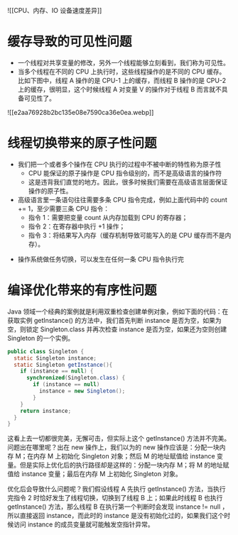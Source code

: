 ![[CPU、内存、IO 设备速度差异]]

# 缓存导致的可见性问题
- 一个线程对共享变量的修改，另外一个线程能够立刻看到，我们称为可见性。
- 当多个线程在不同的 CPU 上执行时，这些线程操作的是不同的 CPU 缓存。比如下图中，线程 A 操作的是 CPU-1 上的缓存，而线程 B 操作的是 CPU-2 上的缓存，很明显，这个时候线程 A 对变量 V 的操作对于线程 B 而言就不具备可见性了。

![[e2aa76928b2bc135e08e7590ca36e0ea.webp]]
# 线程切换带来的原子性问题

- 我们把一个或者多个操作在 CPU 执行的过程中不被中断的特性称为原子性
	- CPU 能保证的原子操作是 CPU 指令级别的，而不是高级语言的操作符
	- 这是违背我们直觉的地方。因此，很多时候我们需要在高级语言层面保证操作的原子性。
- 高级语言里一条语句往往需要多条 CPU 指令完成，例如上面代码中的 count += 1，至少需要三条 CPU 指令：
    - 指令 1：需要把变量 count 从内存加载到 CPU 的寄存器；
    - 指令 2：在寄存器中执行 +1 操作；
    - 指令 3：将结果写入内存（缓存机制导致可能写入的是 CPU 缓存而不是内存）。
* 操作系统做任务切换，可以发生在任何一条 CPU 指令执行完


# 编译优化带来的有序性问题

Java 领域一个经典的案例就是利用双重检查创建单例对象，例如下面的代码：在获取实例 getInstance() 的方法中，我们首先判断 instance 是否为空，如果为空，则锁定 Singleton.class 并再次检查 instance 是否为空，如果还为空则创建 Singleton 的一个实例。

```java
public class Singleton {
  static Singleton instance;
  static Singleton getInstance(){
    if (instance == null) {
      synchronized(Singleton.class) {
        if (instance == null)
          instance = new Singleton();
        }
    }
    return instance;
  }
}
```

这看上去一切都很完美，无懈可击，但实际上这个 getInstance() 方法并不完美。问题出在哪里呢？出在 new 操作上，我们以为的 new 操作应该是：分配一块内存 M；在内存 M 上初始化 Singleton 对象；然后 M 的地址赋值给 instance 变量。但是实际上优化后的执行路径却是这样的：分配一块内存 M；将 M 的地址赋值给 instance 变量；最后在内存 M 上初始化 Singleton 对象。

优化后会导致什么问题呢？我们假设线程 A 先执行 getInstance() 方法，当执行完指令 2 时恰好发生了线程切换，切换到了线程 B 上；如果此时线程 B 也执行 getInstance() 方法，那么线程 B 在执行第一个判断时会发现 instance != null ，所以直接返回 instance，而此时的 instance 是没有初始化过的，如果我们这个时候访问 instance 的成员变量就可能触发空指针异常。